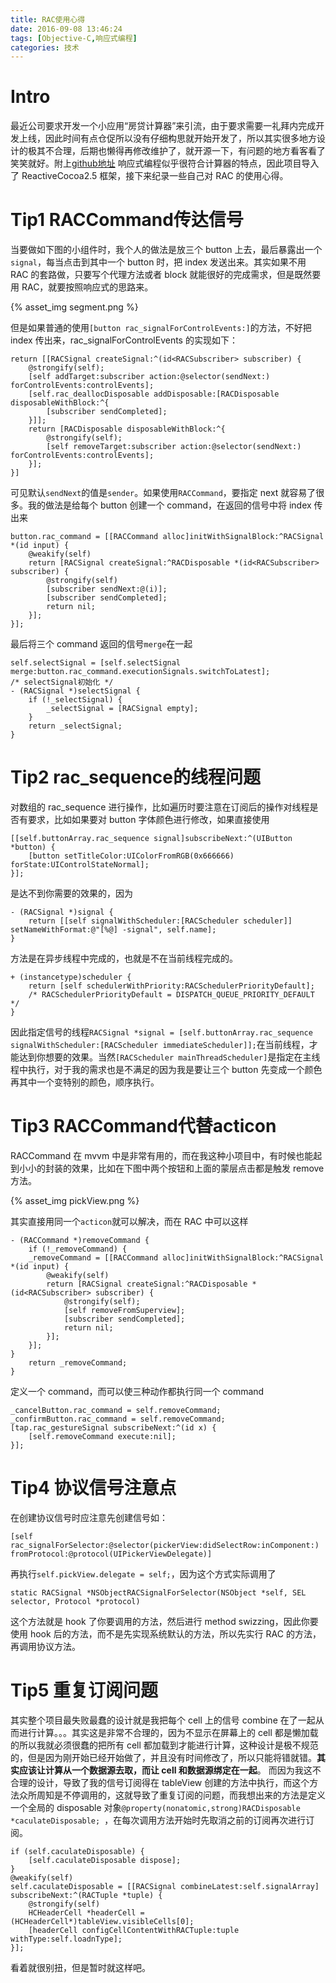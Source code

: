 ```yaml
---
title: RAC使用心得
date: 2016-09-08 13:46:24
tags: [Objective-C,响应式编程]
categories: 技术
---
```

# Intro
最近公司要求开发一个小应用“房贷计算器”来引流，由于要求需要一礼拜内完成开发上线，因此时间有点仓促所以没有仔细构思就开始开发了，所以其实很多地方设计的极其不合理，后期也懒得再修改维护了，就开源一下，有问题的地方看客看了笑笑就好。附上[github地址](https://github.com/gxq93/HouseloanCalculator)
响应式编程似乎很符合计算器的特点，因此项目导入了 ReactiveCocoa2.5 框架，接下来纪录一些自己对 RAC 的使用心得。

<!--more-->

# Tip1 RACCommand传达信号
当要做如下图的小组件时，我个人的做法是放三个 button 上去，最后暴露出一个`signal`，每当点击到其中一个 button 时，把 index 发送出来。其实如果不用 RAC 的套路做，只要写个代理方法或者 block 就能很好的完成需求，但是既然要用 RAC，就要按照响应式的思路来。

{% asset_img segment.png %}

但是如果普通的使用``[button rac_signalForControlEvents:]``的方法，不好把 index 传出来，rac_signalForControlEvents 的实现如下：
``` objc
return [[RACSignal createSignal:^(id<RACSubscriber> subscriber) {
    @strongify(self);
    [self addTarget:subscriber action:@selector(sendNext:) forControlEvents:controlEvents];
    [self.rac_deallocDisposable addDisposable:[RACDisposable disposableWithBlock:^{
        [subscriber sendCompleted];
    }]];
    return [RACDisposable disposableWithBlock:^{
        @strongify(self);
        [self removeTarget:subscriber action:@selector(sendNext:) forControlEvents:controlEvents];
    }];
}]
```
可见默认``sendNext``的值是``sender``。如果使用``RACCommand``，要指定 next 就容易了很多。我的做法是给每个 button 创建一个 command，在返回的信号中将 index 传出来
``` objc
button.rac_command = [[RACCommand alloc]initWithSignalBlock:^RACSignal *(id input) {
    @weakify(self)
    return [RACSignal createSignal:^RACDisposable *(id<RACSubscriber> subscriber) {
        @strongify(self)
        [subscriber sendNext:@(i)];
        [subscriber sendCompleted];
        return nil;
    }];
}];
```
最后将三个 command 返回的信号``merge``在一起
``` objc
self.selectSignal = [self.selectSignal merge:button.rac_command.executionSignals.switchToLatest];
/* selectSignal初始化 */
- (RACSignal *)selectSignal {
    if (!_selectSignal) {
        _selectSignal = [RACSignal empty];
    }
    return _selectSignal;
}
```
# Tip2 rac_sequence的线程问题
对数组的 rac_sequence 进行操作，比如遍历时要注意在订阅后的操作对线程是否有要求，比如如果要对 button 字体颜色进行修改，如果直接使用
``` objc
[[self.buttonArray.rac_sequence signal]subscribeNext:^(UIButton *button) {
    [button setTitleColor:UIColorFromRGB(0x666666) forState:UIControlStateNormal];
}];
```
是达不到你需要的效果的，因为
``` objc
- (RACSignal *)signal {
    return [[self signalWithScheduler:[RACScheduler scheduler]] setNameWithFormat:@"[%@] -signal", self.name];
}
```
方法是在异步线程中完成的，也就是不在当前线程完成的。
``` objc
+ (instancetype)scheduler {
    return [self schedulerWithPriority:RACSchedulerPriorityDefault];
    /* RACSchedulerPriorityDefault = DISPATCH_QUEUE_PRIORITY_DEFAULT */
}
```
因此指定信号的线程``RACSignal *signal = [self.buttonArray.rac_sequence signalWithScheduler:[RACScheduler immediateScheduler]];``在当前线程，才能达到你想要的效果。当然``[RACScheduler mainThreadScheduler]``是指定在主线程中执行，对于我的需求也是不满足的因为我是要让三个 button 先变成一个颜色再其中一个变特别的颜色，顺序执行。
# Tip3 RACCommand代替acticon
RACCommand 在 mvvm 中是非常有用的，而在我这种小项目中，有时候也能起到小小的封装的效果，比如在下图中两个按钮和上面的蒙层点击都是触发 remove 方法。

{% asset_img pickView.png %}

其实直接用同一个``acticon``就可以解决，而在 RAC 中可以这样
``` objc
- (RACCommand *)removeCommand {
    if (!_removeCommand) {
    _removeCommand = [[RACCommand alloc]initWithSignalBlock:^RACSignal *(id input) {
        @weakify(self)
        return [RACSignal createSignal:^RACDisposable *(id<RACSubscriber> subscriber) {
            @strongify(self);
            [self removeFromSuperview];
            [subscriber sendCompleted];
            return nil;
        }];
    }];
}
    return _removeCommand;
}
```
定义一个 command，而可以使三种动作都执行同一个 command
```objc
_cancelButton.rac_command = self.removeCommand;
_confirmButton.rac_command = self.removeCommand;
[tap.rac_gestureSignal subscribeNext:^(id x) {
    [self.removeCommand execute:nil];
}];
```
# Tip4 协议信号注意点
在创建协议信号时应注意先创建信号如：
``` objc
[self rac_signalForSelector:@selector(pickerView:didSelectRow:inComponent:) fromProtocol:@protocol(UIPickerViewDelegate)]
```
再执行``self.pickView.delegate = self;``，因为这个方式实际调用了
``` objc
static RACSignal *NSObjectRACSignalForSelector(NSObject *self, SEL selector, Protocol *protocol)
```
这个方法就是 hook 了你要调用的方法，然后进行 method swizzing，因此你要使用 hook 后的方法，而不是先实现系统默认的方法，所以先实行 RAC 的方法，再调用协议方法。
# Tip5 重复订阅问题
其实整个项目最失败最蠢的设计就是我把每个 cell 上的信号 combine 在了一起从而进行计算。。。其实这是非常不合理的，因为不显示在屏幕上的 cell 都是懒加载的所以我就必须很蠢的把所有 cell 都加载到才能进行计算，这种设计是极不规范的，但是因为刚开始已经开始做了，并且没有时间修改了，所以只能将错就错。**其实应该让计算从一个数据源去取，而让 cell 和数据源绑定在一起**。
而因为我这不合理的设计，导致了我的信号订阅得在 tableView 创建的方法中执行，而这个方法众所周知是不停调用的，这就导致了重复订阅的问题，而我想出来的方法是定义一个全局的 disposable 对象``@property(nonatomic,strong)RACDisposable *caculateDisposable;
``，在每次调用方法开始时先取消之前的订阅再次进行订阅。
``` objc
if (self.caculateDisposable) {
    [self.caculateDisposable dispose];
}
@weakify(self)
self.caculateDisposable = [[RACSignal combineLatest:self.signalArray] subscribeNext:^(RACTuple *tuple) {
    @strongify(self)
    HCHeaderCell *headerCell = (HCHeaderCell*)tableView.visibleCells[0];
    [headerCell configCellContentWithRACTuple:tuple withType:self.loadnType];
}];
```
看着就很别扭，但是暂时就这样吧。
